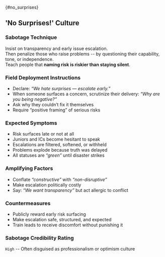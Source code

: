 {#no_surprises}

## 'No Surprises!' Culture

### Sabotage Technique

Insist on transparency and early issue escalation.  
Then penalize those who raise problems -- by questioning their capability, tone, or independence.  
Teach people that **naming risk is riskier than staying silent**.

### Field Deployment Instructions

- Declare: *“We hate surprises — escalate early.”*
- When someone surfaces a concern, scrutinize their delivery: *“Why are you being negative?”*
- Ask why they couldn’t fix it themselves
- Require “positive framing” of serious risks

### Expected Symptoms

- Risk surfaces late or not at all
- Juniors and ICs become hesitant to speak
- Escalations are filtered, softened, or withheld
- Problems explode because truth was delayed
- All statuses are _“green”_ until disaster strikes

### Amplifying Factors

- Conflate _“constructive”_ with _“non-disruptive”_
- Make escalation politically costly
- Say: *“We want transparency”* but act allergic to conflict

### Countermeasures

- Publicly reward early risk surfacing
- Make escalation safe, structured, and expected
- Train leads to receive discomfort without punishing it

### Sabotage Credibility Rating

`High` -- Often disguised as professionalism or optimism culture
